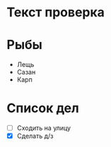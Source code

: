 # Текст проверка

# Рыбы
* Лещь
* Сазан
* Карп
# Список дел
* [ ] Сходить на улицу
* [x] Сделать д/з

